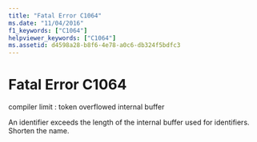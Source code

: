 ```yaml
---
title: "Fatal Error C1064"
ms.date: "11/04/2016"
f1_keywords: ["C1064"]
helpviewer_keywords: ["C1064"]
ms.assetid: d4598a28-b8f6-4e78-a0c6-db324f5bdfc3
---
```

# Fatal Error C1064

compiler limit : token overflowed internal buffer

An identifier exceeds the length of the internal buffer used for identifiers. Shorten the name.